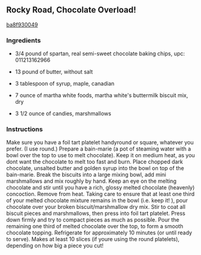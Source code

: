 ## Rocky Road, Chocolate Overload!

[ba8f930049](http://tastykitchen.com/recipes/desserts/rocky-road-chocolate-overload/)

### Ingredients

 - 3/4 pound of spartan, real semi-sweet chocolate baking chips, upc: 011213162966

 - 13 pound of butter, without salt

 - 3 tablespoon of syrup, maple, canadian

 - 7 ounce of martha white foods, martha white's buttermilk biscuit mix, dry

 - 3 1/2 ounce of candies, marshmallows

### Instructions

Make sure you have a foil tart platelet handyround or square, whatever you prefer. (I use round.) Prepare a bain-marie (a pot of steaming water with a bowl over the top to use to melt chocolate). Keep it on medium heat, as you dont want the chocolate to melt too fast and burn. Place chopped dark chocolate, unsalted butter and golden syrup into the bowl on top of the bain-marie. Break the biscuits into a large mixing bowl, add mini marshmallows and mix roughly by hand. Keep an eye on the melting chocolate and stir until you have a rich, glossy melted chocolate (heavenly) concoction. Remove from heat. Taking care to ensure that at least one third of your melted chocolate mixture remains in the bowl (i.e. keep it! ), pour chocolate over your broken biscuit/marshmallow dry mix. Stir to coat all biscuit pieces and marshmallows, then press into foil tart platelet. Press down firmly and try to compact pieces as much as possible. Pour the remaining one third of melted chocolate over the top, to form a smooth chocolate topping. Refrigerate for approximately 10 minutes (or until ready to serve). Makes at least 10 slices (if youre using the round platelets), depending on how big a piece you cut!